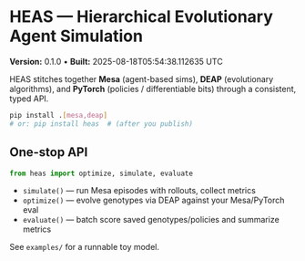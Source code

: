 
# HEAS — Hierarchical Evolutionary Agent Simulation

**Version:** 0.1.0 • **Built:** 2025-08-18T05:54:38.112635 UTC

HEAS stitches together **Mesa** (agent-based sims), **DEAP** (evolutionary algorithms),
and **PyTorch** (policies / differentiable bits) through a consistent, typed API.

```bash
pip install .[mesa,deap]
# or: pip install heas  # (after you publish)
```

## One-stop API

```python
from heas import optimize, simulate, evaluate
```

- `simulate()` — run Mesa episodes with rollouts, collect metrics
- `optimize()` — evolve genotypes via DEAP against your Mesa/PyTorch eval
- `evaluate()` — batch score saved genotypes/policies and summarize metrics

See `examples/` for a runnable toy model.
